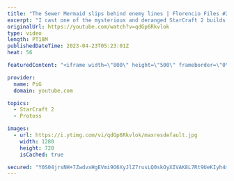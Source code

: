 ```yaml
---
title: "The Sewer Mermaid slips behind enemy lines | Florencio Files #280 - StarCraft 2"
excerpt: "I cast one of the mysterious and deranged StarCraft 2 builds of the one and only, Florencio, the dude that invented the Protoss proxy nexus recall rush. In this episode, the Sewer Mermaid has a very good strat that deals a lot of damage. But is it enough against such a good opponent?  🧜Florencio Files"
originalUrl: https://youtube.com/watch?v=qdGp6Rkvlok
type: video
length: PT18M
publishedDateTime: 2023-04-23T05:23:01Z
heat: 56

featuredContent: "<iframe width=\"800\" height=\"500\" frameborder=\"0\" src=\"https://www.youtube.com/embed/qdGp6Rkvlok\" allow=\"accelerometer; autoplay; encrypted-media; gyroscope; picture-in-picture\" allowfullscreen></iframe>"

provider:
  name: PiG
  domain: youtube.com

topics:
  - StarCraft 2
  - Protoss

images:
  - url: https://i.ytimg.com/vi/qdGp6Rkvlok/maxresdefault.jpg
    width: 1280
    height: 720
    isCached: true

secured: "Y0S04jrsNH+7ZwdvxHgEVmi9O6XyJlZ7rusLQ0skOyXIVAK8L7Rt9UeKIyh4mHHHW8b4wBO6vXQlz5bny+x7E4YIezAUfCF9Xe61P3eSbY5CyTSM4bdU64akwy+ufBuH0xW3HOfkVtp7FdI8jswYo50miq7x4/VUR+PDyPZI9FE1KcMEXqshiiFVu77oXqHphlSd+O4IwwEznhVSKuzpKTfHZipSIk25wt2sYiTsKdlC9kuF5UNJNvvZi3zAZXTtCD0VJARzbYB6xWyQ56AQ8yX9SVjgTqNGnYULPL12kg04xsluZ05+CXWHBq+Xb2B9glcRVnkrbzIMh/rH4EmWLA2xm7CZyFScagIqzVvdIKNT8zldhizGDE9nXyykePdAeGhtExCxszp//zHX1n9OeiTYf3LrCCq381XttPOPsTU=;T9zWtKA8AWIATJ5feq56Tw=="
---
```


